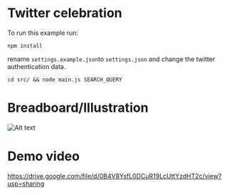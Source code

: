 Twitter celebration
===================

To run this example run:
```
npm install
```
rename ```settings.example.json```to ```settings.json``` and change
the twitter authentication data.
```
cd src/ && node main.js SEARCH_QUERY
```
Breadboard/Illustration
=======================

![Alt text](https://lh6.googleusercontent.com/EGN0KID0kJ4oOaxrhvs5wKV20_oDqr_EaRbcLYEVfqOts1dza3PHlL8lDwLUBDbdZ-qf8lRcPN8=w1896-h835 "Optional title")

Demo video
==========

https://drive.google.com/file/d/0B4V8YsfL0DCuR19LcUttYzdHT2c/view?usp=sharing

